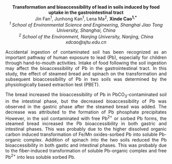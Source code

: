<center><strong>Transformation and bioaccessibility of lead in soils induced by food uptake in the gastrointestinal tract</strong>

<center>Jin Fan<sup>1</sup>, Junhong Kan<sup>1</sup>, Lena Ma<sup>2</sup>, <strong>Xinde Cao<sup>1,*</sup></strong>

<center><i><sup>1</sup> School of Environmental Science and Engineering, Shanghai Jiao Tong University, Shanghai, China</i>

<center><i><sup>2</sup> School of the Environment, Nanjing University, Nanjing, China</i>

<center><i>xdcao@sjtu.edu.cn</i>

<p style="text-align:justify">Accidental ingestion of contaminated soil has been recognized as an
important pathway of human exposure to lead (Pb), especially for
children through hand-to-mouth activities. Intake of food following the
soil ingestion may affect the bioaccessibility of Pb in the
gastrointestinal tract. In this study, the effect of steamed bread and
spinach on the transformation and subsequent bioaccessibility of Pb in
two soils was determined by the physiologically based extraction test
(PBET).

<p style="text-align:justify">The bread increased the bioaccessibility of Pb in PbCO<sub>3</sub>-contaminated
soil in the intestinal phase, but the decreased bioaccessibility of Pb
was observed in the gastric phase after the steamed bread was added. The
decrease was attributed to the formation of Pb phosphate precipitates
However, in the soil contaminated with free Pb<sup>2+</sup> or sorbed Pb forms,
the steamed bread increased the Pb bioaccessibility in both gastric and
intestinal phases. This was probably due to the higher dissolved organic
carbon induced transformation of Fe/Mn oxides-sorbed Pb into soluble
Pb-organic complex. Addition of spinach into the two soils reduced the
Pb bioaccessibility in both gastic and intestinal phases. This was
probably due to the fiber-induced transformation of soluble Pb-organic
complex and free Pb<sup>2+</sup> into less soluble sorbed Pb.

